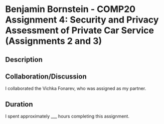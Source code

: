 # Benjamin Bornstein - COMP20 Assignment 4: Security and Privacy Assessment of Private Car Service (Assignments 2 and 3)

## Description


## Collaboration/Discussion
I collaborated the Vichka Fonarev, who was assigned as my partner.

## Duration
I spent approximately ___ hours completing this assignment.

